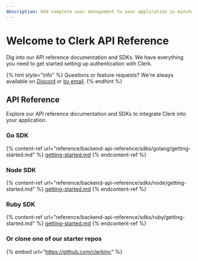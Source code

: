 ```yaml
---
description: Add complete user management to your application in minutes.
---
```


# Welcome to Clerk API Reference

Dig into our API reference documentation and SDKs. We have everything you need to get started setting up authentication with Clerk.

{% hint style="info" %}
Questions or feature requests? We're always available on [Discord](https://discord.gg/tF35UMNRuM) or [by email](mailto:support@clerk.dev).
{% endhint %}

## API Reference

Explore our API reference documentation and SDKs to integrate Clerk into your application.

### Go SDK

{% content-ref url="reference/backend-api-reference/sdks/golang/getting-started.md" %}
[getting-started.md](reference/backend-api-reference/sdks/golang/getting-started.md)
{% endcontent-ref %}

### Node SDK

{% content-ref url="reference/backend-api-reference/sdks/node/getting-started.md" %}
[getting-started.md](reference/backend-api-reference/sdks/node/getting-started.md)
{% endcontent-ref %}

### Ruby SDK

{% content-ref url="reference/backend-api-reference/sdks/ruby/getting-started.md" %}
[getting-started.md](reference/backend-api-reference/sdks/ruby/getting-started.md)
{% endcontent-ref %}

### Or clone one of our starter repos

{% embed url="https://github.com/clerkinc" %}

